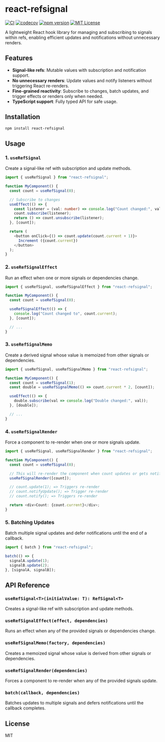 # react-refsignal

[![CI](https://github.com/jav974/react-refsignal/actions/workflows/ci.yml/badge.svg)](https://github.com/jav974/react-refsignal/actions/workflows/ci.yml)
[![codecov](https://codecov.io/gh/jav974/react-refsignal/graph/badge.svg?token=32TYI353M2)](https://codecov.io/gh/jav974/react-refsignal)
[![npm version](https://img.shields.io/npm/v/react-refsignal.svg)](https://www.npmjs.com/package/react-refsignal)
[![MIT License](https://img.shields.io/github/license/jav974/react-refsignal.svg)](LICENSE)

A lightweight React hook library for managing and subscribing to signals within refs, enabling efficient updates and notifications without unnecessary renders.

## Features

- **Signal-like refs**: Mutable values with subscription and notification support.
- **No unnecessary renders**: Update values and notify listeners without triggering React re-renders.
- **Fine-grained reactivity**: Subscribe to changes, batch updates, and trigger effects or renders only when needed.
- **TypeScript support**: Fully typed API for safe usage.

## Installation

```sh
npm install react-refsignal
```

## Usage

### 1. `useRefSignal`

Create a signal-like ref with subscription and update methods.

```typescript
import { useRefSignal } from "react-refsignal";

function MyComponent() {
  const count = useRefSignal(0);

  // Subscribe to changes
  useEffect(() => {
    const listener = (val: number) => console.log("Count changed:", val);
    count.subscribe(listener);
    return () => count.unsubscribe(listener);
  }, [count]);

  return (
    <button onClick={() => count.update(count.current + 1)}>
      Increment ({count.current})
    </button>
  );
}
```

### 2. `useRefSignalEffect`

Run an effect when one or more signals or dependencies change.

```typescript
import { useRefSignal, useRefSignalEffect } from "react-refsignal";

function MyComponent() {
  const count = useRefSignal(0);

  useRefSignalEffect(() => {
    console.log("Count changed to", count.current);
  }, [count]);

  // ...
}
```

### 3. `useRefSignalMemo`

Create a derived signal whose value is memoized from other signals or dependencies.

```typescript
import { useRefSignal, useRefSignalMemo } from "react-refsignal";

function MyComponent() {
  const count = useRefSignal(1);
  const double = useRefSignalMemo(() => count.current * 2, [count]);

  useEffect(() => {
    double.subscribe(val => console.log("Double changed:", val));
  }, [double]);

  // ...
}
```

### 4. `useRefSignalRender`

Force a component to re-render when one or more signals update.

```typescript
import { useRefSignal, useRefSignalRender } from "react-refsignal";

function MyComponent() {
  const count = useRefSignal(0);

  // This will re-render the component when count updates or gets notified
  useRefSignalRender([count]);

  // count.update(1); => Triggers re-render
  // count.notifyUpdate(); => Trigger re-render
  // count.notify(); => Triggers re-render

  return <div>Count: {count.current}</div>;
}
```

### 5. Batching Updates

Batch multiple signal updates and defer notifications until the end of a callback.

```typescript
import { batch } from "react-refsignal";

batch(() => {
  signalA.update(1);
  signalB.update(2);
}, [signalA, signalB]);
```

## API Reference

### `useRefSignal<T>(initialValue: T): RefSignal<T>`

Creates a signal-like ref with subscription and update methods.

### `useRefSignalEffect(effect, dependencies)`

Runs an effect when any of the provided signals or dependencies change.

### `useRefSignalMemo(factory, dependencies)`

Creates a memoized signal whose value is derived from other signals or dependencies.

### `useRefSignalRender(dependencies)`

Forces a component to re-render when any of the provided signals update.

### `batch(callback, dependencies)`

Batches updates to multiple signals and defers notifications until the callback completes.

## License

MIT